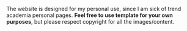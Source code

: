 The website is designed for my personal use, since I am sick of trend academia personal pages. **Feel free to use template for your own purposes**, but please respect copyright for all the images/content.